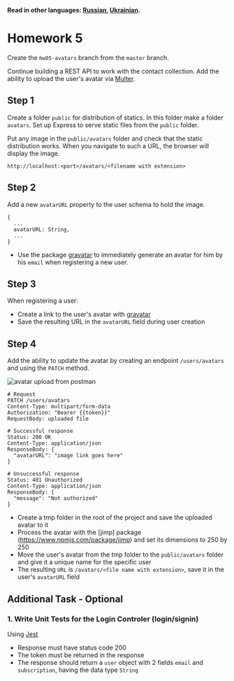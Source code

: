 **Read in other languages: [Russian](README.md), [Ukrainian](README.ua.md).**

# Homework 5

Create the `hw05-avatars` branch from the `master` branch.

Continue building a REST API to work with the contact collection. Add the ability to upload the user's avatar via [Multer](https://github.com/expressjs/multer).

## Step 1

Create a folder `public` for distribution of statics. In this folder make a folder `avatars`. Set up Express to serve static files from the `public` folder.

Put any image in the `public/avatars` folder and check that the static distribution works. When you navigate to such a URL, the browser will display the image.

```shell
http://localhost:<port>/avatars/<filename with extension>
```

## Step 2

Add a new `avatarURL` property to the user schema to hold the image.

```shell
{
  ...
  avatarURL: String,
  ...
}
```

- Use the package [gravatar](https://www.npmjs.com/package/gravatar) to immediately generate an avatar for him by his `email` when registering a new user.

## Step 3

When registering a user:

- Create a link to the user's avatar with [gravatar](https://www.npmjs.com/package/gravatar)
- Save the resulting URL in the `avatarURL` field during user creation

## Step 4

Add the ability to update the avatar by creating an endpoint `/users/avatars` and using the `PATCH` method.

![avatar upload from postman](./avatar-upload.png)

```shell
# Request
PATCH /users/avatars
Content-Type: multipart/form-data
Authorization: "Bearer {{token}}"
RequestBody: uploaded file

# Successful response
Status: 200 OK
Content-Type: application/json
ResponseBody: {
  "avatarURL": "image link goes here"
}

# Unsuccessful response
Status: 401 Unauthorized
Content-Type: application/json
ResponseBody: {
  "message": "Not authorized"
}
```

- Create a tmp folder in the root of the project and save the uploaded avatar to it
- Process the avatar with the [jimp] package (https://www.npmjs.com/package/jimp) and set its dimensions to 250 by 250
- Move the user's avatar from the tmp folder to the `public/avatars` folder and give it a unique name for the specific user
- The resulting `URL` is `/avatars/<file name with extension>`, save it in the user's `avatarURL` field


## Additional Task - Optional

### 1. Write Unit Tests for the Login Controler (login/signin)

Using [Jest](https://jestjs.io/ru/docs/getting-started)

- Response must have status code 200
- The token must be returned in the response
- The response should return a `user` object with 2 fields `email` and `subscription`, having the data type `String`


